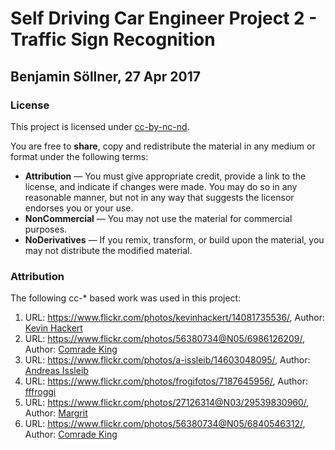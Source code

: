 # Self Driving Car Engineer Project 2 - Traffic Sign Recognition
## Benjamin Söllner, 27 Apr 2017

### License

This project is licensed under [cc-by-nc-nd](https://creativecommons.org/licenses/by-nc-nd/4.0/).

You are free to **share**, copy and redistribute the material in any medium or format under the following terms:

* **Attribution** — You must give appropriate credit, provide a link to the
license, and indicate if changes were made. You may do so in any reasonable
manner, but not in any way that suggests the licensor endorses you or your use.
* **NonCommercial** — You may not use the material for commercial purposes.
* **NoDerivatives** — If you remix, transform, or build upon the material, you
may not distribute the modified material.

### Attribution

The following cc-\* based work was used in this project:

1. URL: https://www.flickr.com/photos/kevinhackert/14081735536/, Author: [Kevin Hackert](https://www.flickr.com/photos/kevinhackert/)
2. URL: https://www.flickr.com/photos/56380734@N05/6986126209/, Author: [Comrade King](https://www.flickr.com/photos/56380734@N05/)
3. URL: https://www.flickr.com/photos/a-issleib/14603048095/, Author: [Andreas Issleib](https://www.flickr.com/photos/a-issleib/)
4. URL: https://www.flickr.com/photos/frogifotos/7187645956/, Author: [fffroggi](https://www.flickr.com/photos/frogifotos/)
5. URL: https://www.flickr.com/photos/27126314@N03/29539830960/, Author: [Margrit](https://www.flickr.com/photos/27126314@N03/)
6. URL: https://www.flickr.com/photos/56380734@N05/6840546312/, Author: [Comrade King](https://www.flickr.com/photos/56380734@N05/)
